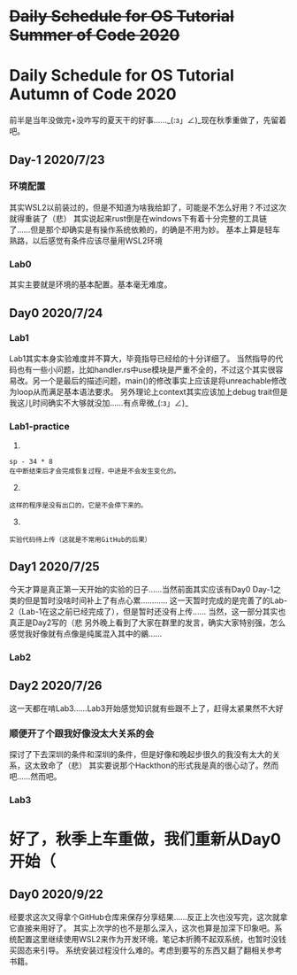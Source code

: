 # ~~Daily Schedule for OS Tutorial Summer of Code 2020~~

# Daily Schedule for OS Tutorial Autumn of Code 2020

前半是当年没做完+没咋写的夏天干的好事……_(:з」∠)_现在秋季重做了，先留着吧。

## Day-1 2020/7/23
### 环境配置
  其实WSL2以前装过的，但是不知道为啥我给卸了，可能是不怎么好用？不过这次就得重装了（悲）
  其实说起来rust倒是在windows下有着十分完整的工具链了……但是那个却确实是有操作系统依赖的，的确是不用为妙。
  基本上算是轻车熟路，以后感觉有条件应该尽量用WSL2环境
### Lab0
  其实主要就是环境的基本配置。基本毫无难度。
  
## Day0 2020/7/24
### Lab1
  Lab1其实本身实验难度并不算大，毕竟指导已经给的十分详细了。
  当然指导的代码也有一些小问题，比如handler.rs中use模块是严重不全的，不过这个其实很容易改。另一个是最后的描述问题，main()的修改事实上应该是将unreachable修改为loop从而满足基本语法要求。
  另外理论上context其实应该加上debug trait但是我这儿时间确实不大够就没加……有点卑微_(:з」∠)_
### Lab1-practice
  1.
    sp - 34 * 8
    在中断结束后才会完成恢复过程，中途是不会发生变化的。
  2.
    这样的程序是没有出口的，它是不会停下来的。
  3.
    实验代码待上传（这就是不常用GitHub的后果）
    
## Day1 2020/7/25
  今天才算是真正第一天开始的实验的日子……当然前面其实应该有Day0 Day-1之类的但是暂时没啥时间补上了有点心累…………
  这一天暂时完成的是完善了的Lab-2（Lab-1在这之前已经完成了），但是暂时还没有上传……
  当然，这一部分其实也真正是Day2写的（悲
  另外晚上看到了大家在群里的发言，确实大家特别强，怎么感觉我好像就有点像是纯属混入其中的鶸……
### Lab2
  

## Day2 2020/7/26
  这一天都在啃Lab3……Lab3开始感觉知识就有些跟不上了，赶得太紧果然不大好
### 顺便开了个跟我好像没太大关系的会
  探讨了下去深圳的条件和深圳的条件，但是好像和晚起步很久的我没有太大的关系，这太致命了（悲）
  其实要说那个Hackthon的形式我是真的很心动了。然而吧……然而吧。
### Lab3
  
# 好了，秋季上车重做，我们重新从Day0开始（

## Day0 2020/9/22
  经要求这次又得拿个GitHub仓库来保存分享结果……反正上次也没写完，这次就拿它直接来用好了。
  其实上次学的也不是那么深入，这次也算是加深下印象吧。系统配置这里继续使用WSL2来作为开发环境，笔记本折腾不起双系统，也暂时没钱买固态来引导。
  系统安装过程没什么难的。考虑到要写的东西又翻了翻相关参考书籍。
